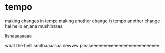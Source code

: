 # tempo
making changes in tempo
making another change in tempo
another change
hai hello
anjana mushinaaaa


lisnaaaaaaaa

what the helll
smithaaaaaaa
newww
pleaseeeeeeeeeeeeeeeeeeeeeeeeeee
